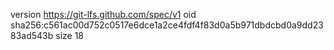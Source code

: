 version https://git-lfs.github.com/spec/v1
oid sha256:c561ac00d752c0517e6dce1a2ce4fdf4f83d0a5b971dbdcbd0a9dd2383ad543b
size 18
